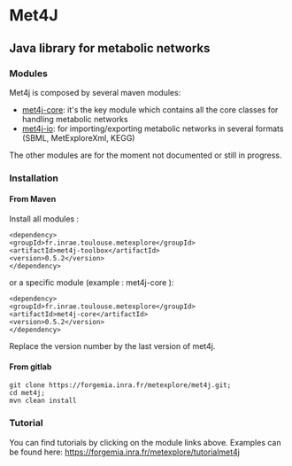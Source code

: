 # Met4J

## Java library for metabolic networks

### Modules

Met4j is composed by several maven modules:
- [met4j-core](met4j-core/README.md): it's the key module which contains all the core 
classes for handling metabolic networks
- [met4j-io](met4j-io/README.md): for importing/exporting metabolic networks in several 
formats (SBML, MetExploreXml, KEGG)

The other modules are for the moment not documented or still in progress.



### Installation

#### From Maven

Install all modules :
```
<dependency>
<groupId>fr.inrae.toulouse.metexplore</groupId>
<artifactId>met4j-toolbox</artifactId>
<version>0.5.2</version>
</dependency>
```

or a specific module (example : met4j-core ):
```
<dependency>
<groupId>fr.inrae.toulouse.metexplore</groupId>
<artifactId>met4j-core</artifactId>
<version>0.5.2</version>
</dependency>
```

Replace the version number by the last version of met4j.

#### From gitlab

```
git clone https://forgemia.inra.fr/metexplore/met4j.git;
cd met4j;
mvn clean install 
```

### Tutorial

You can find tutorials by clicking on the module links above.
Examples can be found here:
https://forgemia.inra.fr/metexplore/tutorialmet4j





